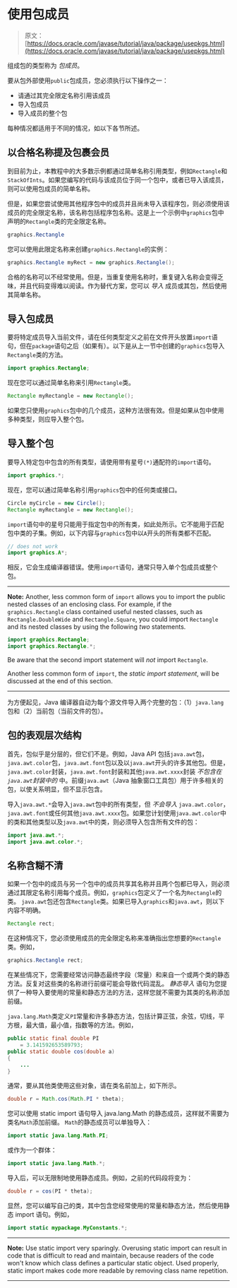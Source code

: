 # 使用包成员

> 原文： [https://docs.oracle.com/javase/tutorial/java/package/usepkgs.html](https://docs.oracle.com/javase/tutorial/java/package/usepkgs.html)

组成包的类型称为 _包成员_。

要从包外部使用`public`包成员，您必须执行以下操作之一：

*   请通过其完全限定名称引用该成员
*   导入包成员
*   导入成员的整个包

每种情况都适用于不同的情况，如以下各节所述。

## 以合格名称提及包裹会员

到目前为止，本教程中的大多数示例都通过简单名称引用类型，例如`Rectangle`和`StackOfInts`。如果您编写的代码与该成员位于同一个包中，或者已导入该成员，则可以使用包成员的简单名称。

但是，如果您尝试使用其他程序包中的成员并且尚未导入该程序包，则必须使用该成员的完全限定名称，该名称包括程序包名称。这是上一个示例中`graphics`包中声明的`Rectangle`类的完全限定名称。

```java
graphics.Rectangle
```

您可以使用此限定名称来创建`graphics.Rectangle`的实例：

```java
graphics.Rectangle myRect = new graphics.Rectangle();
```

合格的名称可以不经常使用。但是，当重复使用名称时，重复键入名称会变得乏味，并且代码变得难以阅读。作为替代方案，您可以 _导入_ 成员或其包，然后使用其简单名称。

## 导入包成员

要将特定成员导入当前文件，请在任何类型定义之前在文件开头放置`import`语句，但在`package`语句之后（如果有）。以下是从上一节中创建的`graphics`包导入`Rectangle`类的方法。

```java
import graphics.Rectangle;
```

现在您可以通过简单名称来引用`Rectangle`类。

```java
Rectangle myRectangle = new Rectangle();
```

如果您只使用`graphics`包中的几个成员，这种方法很有效。但是如果从包中使用多种类型，则应导入整个包。

## 导入整个包

要导入特定包中包含的所有类型，请使用带有星号`(*)`通配符的`import`语句。

```java
import graphics.*;
```

现在，您可以通过简单名称引用`graphics`包中的任何类或接口。

```java
Circle myCircle = new Circle();
Rectangle myRectangle = new Rectangle();
```

`import`语句中的星号只能用于指定包中的所有类，如此处所示。它不能用于匹配包中类的子集。例如，以下内容与`graphics`包中以`A`开头的所有类都不匹配。

```java
// does not work
import graphics.A*;
```

相反，它会生成编译器错误。使用`import`语句，通常只导入单个包成员或整个包。

* * *

**Note:** Another, less common form of `import` allows you to import the public nested classes of an enclosing class. For example, if the `graphics.Rectangle` class contained useful nested classes, such as `Rectangle.DoubleWide` and `Rectangle.Square`, you could import `Rectangle` and its nested classes by using the following _two_ statements.

```java
import graphics.Rectangle;
import graphics.Rectangle.*;
```

Be aware that the second import statement will _not_ import `Rectangle`.

Another less common form of `import`, the _static import statement_, will be discussed at the end of this section.

* * *

为方便起见，Java 编译器自动为每个源文件导入两个完整的包：（1）`java.lang`包和（2）当前包（当前文件的包）。

## 包的表观层次结构

首先，包似乎是分层的，但它们不是。例如，Java API 包括`java.awt`包，`java.awt.color`包，`java.awt.font`包以及以`java.awt`开头的许多其他包。但是，`java.awt.color`封装，`java.awt.font`封装和其他`java.awt.xxxx`封装 _不包含在`java.awt`封装中的_ 中。前缀`java.awt`（Java 抽象窗口工具包）用于许多相关的包，以使关系明显，但不显示包含。

导入`java.awt.*`会导入`java.awt`包中的所有类型，但 _不会导入_ `java.awt.color`，`java.awt.font`或任何其他`java.awt.xxxx`包。如果您计划使用`java.awt.color`中的类和其他类型以及`java.awt`中的类，则必须导入包含所有文件的包：

```java
import java.awt.*;
import java.awt.color.*;
```

## 名称含糊不清

如果一个包中的成员与另一个包中的成员共享其名称并且两个包都已导入，则必须通过其限定名称引用每个成员。例如，`graphics`包定义了一个名为`Rectangle`的类。 `java.awt`包还包含`Rectangle`类。如果已导入`graphics`和`java.awt`，则以下内容不明确。

```java
Rectangle rect;
```

在这种情况下，您必须使用成员的完全限定名称来准确指出您想要的`Rectangle`类。例如，

```java
graphics.Rectangle rect;
```

在某些情况下，您需要经常访问静态最终字段（常量）和来自一个或两个类的静态方法。反复对这些类的名称进行前缀可能会导致代码混乱。 _静态导入_ 语句为您提供了一种导入要使用的常量和静态方法的方法，这样您就不需要为其类的名称添加前缀。

`java.lang.Math`类定义`PI`常量和许多静态方法，包括计算正弦，余弦，切线，平方根，最大值，最小值，指数等的方法。例如，

```java
public static final double PI 
    = 3.141592653589793;
public static double cos(double a)
{
    ...
}
```

通常，要从其他类使用这些对象，请在类名前加上，如下所示。

```java
double r = Math.cos(Math.PI * theta);
```

您可以使用 static import 语句导入 java.lang.Math 的静态成员，这样就不需要为类名`Math`添加前缀。 `Math`的静态成员可以单独导入：

```java
import static java.lang.Math.PI;
```

或作为一个群体：

```java
import static java.lang.Math.*;
```

导入后，可以无限制地使用静态成员。例如，之前的代码段将变为：

```java
double r = cos(PI * theta);
```

显然，您可以编写自己的类，其中包含您经常使用的常量和静态方法，然后使用静态 import 语句。例如，

```java
import static mypackage.MyConstants.*;
```

* * *

**Note:** Use static import very sparingly. Overusing static import can result in code that is difficult to read and maintain, because readers of the code won't know which class defines a particular static object. Used properly, static import makes code more readable by removing class name repetition.

* * *